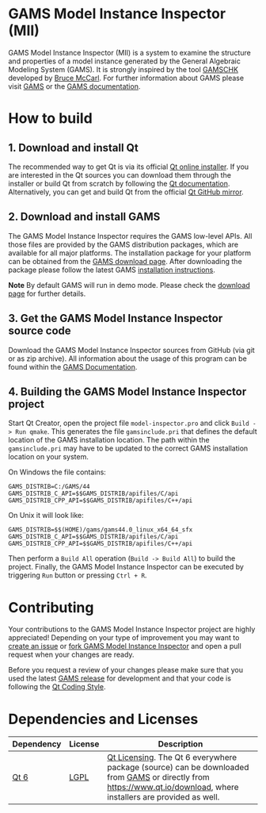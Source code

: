 # GAMS Model Instance Inspector (MII)

GAMS Model Instance Inspector (MII) is a system to examine the structure and properties of a model instance generated by the General Algebraic Modeling System (GAMS). It is strongly inspired by the tool [GAMSCHK](https://www.gams.com/latest/docs/S_GAMSCHK.html) developed by [Bruce McCarl](https://agecon.tamu.edu/people/mccarl-bruce/). For further information about GAMS please visit [GAMS](https://www.gams.com) or the [GAMS documentation](https://www.gams.com/latest/docs/).

# How to build

## 1. Download and install Qt ##

The recommended way to get Qt is via its official [Qt online installer](https://www.qt.io/).
If you are interested in the Qt sources you can download them through the 
installer or build Qt from scratch by following the [Qt documentation](https://doc.qt.io/qt-6/build-sources.html).
Alternatively, you can get and build Qt from the official [Qt GitHub mirror](https://github.com/qt/qt5).

## 2. Download and install GAMS ##

The GAMS Model Instance Inspector requires the GAMS low-level APIs. All those files are provided by the GAMS distribution packages, which are available for all major platforms. The installation package for your platform can be obtained from the [GAMS download page](https://www.gams.com/download/). After downloading the package please follow the latest GAMS [installation instructions](https://www.gams.com/latest/docs/UG_MAIN.html#UG_INSTALL).

**Note** By default GAMS will run in demo mode. Please check the [download page](https://www.gams.com/download/) for further details.

## 3. Get the GAMS Model Instance Inspector source code ##

Download the GAMS Model Instance Inspector sources from GitHub (via git or as zip archive). All information about the usage of this program can be found within the [GAMS Documentation](https://www.gams.com/latest/docs/T_MAIN.html).

## 4. Building the GAMS Model Instance Inspector project ##

Start Qt Creator, open the project file `model-inspector.pro` and click `Build -> Run qmake`. This generates the file `gamsinclude.pri` that defines the default location of the GAMS installation location. The path within the `gamsinclude.pri` may have to be updated to the correct GAMS installation location on your system.

On Windows the file contains:
```
GAMS_DISTRIB=C:/GAMS/44
GAMS_DISTRIB_C_API=$$GAMS_DISTRIB/apifiles/C/api
GAMS_DISTRIB_CPP_API=$$GAMS_DISTRIB/apifiles/C++/api
```
On Unix it will look like:
```
GAMS_DISTRIB=$$(HOME)/gams/gams44.0_linux_x64_64_sfx
GAMS_DISTRIB_C_API=$$GAMS_DISTRIB/apifiles/C/api
GAMS_DISTRIB_CPP_API=$$GAMS_DISTRIB/apifiles/C++/api
```

Then perform a `Build All` operation (`Build -> Build All`) to build the project. Finally, the GAMS Model Instance Inspector can be executed by triggering `Run` button or pressing `Ctrl + R`.

# Contributing

Your contributions to the GAMS Model Instance Inspector project are highly appreciated! Depending on
your type of improvement you may want to [create an issue](https://help.github.com/en/articles/creating-an-issue)
or [fork GAMS Model Instance Inspector](https://guides.github.com/activities/forking/) and open a pull
request when your changes are ready.

Before you request a review of your changes please make sure that you used the latest [GAMS release](https://www.gams.com/download/) for development and that your code is following the [Qt Coding Style](https://wiki.qt.io/Qt_Coding_Style).

# Dependencies and Licenses

| Dependency | License | Description |
| ------ | ------ | ------ |
| [Qt 6](https://www.qt.io/) | [LGPL](https://doc.qt.io/qt-6/lgpl.html) | [Qt Licensing](https://doc.qt.io/qt-6/licensing.html). The Qt 6 everywhere package (source) can be downloaded from [GAMS](https://d37drm4t2jghv5.cloudfront.net/qt/qt-everywhere-src-6.4.2.tar.xz) or directly from https://www.qt.io/download, where installers are provided as well. |
